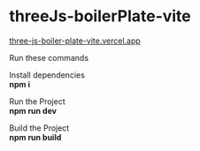 # threeJs-boilerPlate-vite

[three-js-boiler-plate-vite.vercel.app](https://three-js-boiler-plate-vite.vercel.app/)

Run these commands </br>

Install dependencies </br>
<b>npm i</b> </br>

Run the Project</br>
<b>npm run dev</b> </br>

Build the Project</br>
<b>npm run build</b>
